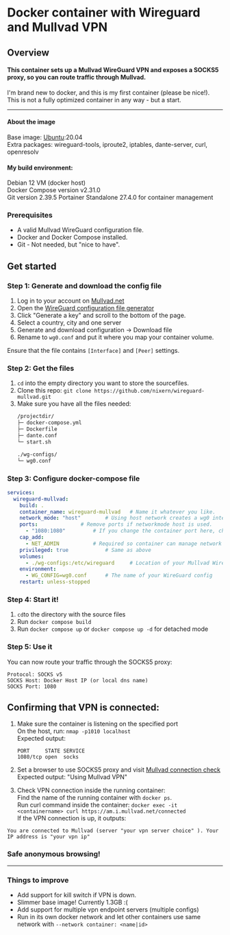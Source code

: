 # Docker container with Wireguard and Mullvad VPN

## Overview

#### This container sets up a Mullvad WireGuard VPN and exposes a SOCKS5 proxy, so you can route traffic through Mullvad.  
   
I'm brand new to docker, and this is my first container (please be nice!).  
This is not a fully optimized container in any way - but a start.

------
#### About the image  
Base image:  [Ubuntu](https://hub.docker.com/_/ubuntu/):20.04  
Extra packages: wireguard-tools, iproute2, iptables, dante-server, curl, openresolv



#### My build environment:
Debian 12 VM (docker host)  
Docker Compose version v2.31.0  
Git version 2.39.5
Portainer Standalone 27.4.0 for container management


### Prerequisites
* A valid Mullvad WireGuard configuration file. 
* Docker and Docker Compose installed. 
* Git - Not needed, but "nice to have". 


## Get started 
### Step 1: Generate and download the config file
1.	Log in to your account on [Mullvad.net](https://mullvad.net)
2.	Open the [WireGuard configuration file generator](https://mullvad.net/en/account/wireguard-config)
3.	Click "Generate a key" and scroll to the bottom of the page.
4.	Select a country, city and one server
5.	Generate and download configuration -> Download file
6.	Rename to `wg0.conf` and put it where you map your container volume.

Ensure that the file contains `[Interface]` and `[Peer]` settings.

### Step 2: Get the files
1. `cd` into the empty directory you want to store the sourcefiles.
2. Clone this repo: `git clone https://github.com/nixern/wireguard-mullvad.git`
3. Make sure you have all the files needed:
	```bash
	/projectdir/
	├─ docker-compose.yml
	├─ Dockerfile
	├─ dante.conf
	└─ start.sh

	./wg-configs/
	└─ wg0.conf
	```

### Step 3: Configure docker-compose file
```yaml
services:
  wireguard-mullvad:
    build: .
    container_name: wireguard-mullvad	# Name it whatever you like.
    network_mode: "host"		# Using host network creates a wg0 interface.
    ports:				# Remove ports if networkmode host is used.
      - "1080:1080"			# If you change the container port here, change port in dante.conf accordingly.
    cap_add:
      - NET_ADMIN			# Required so container can manage network interfaces and routing on the host.
    privileged: true			# Same as above
    volumes:
      - ./wg-configs:/etc/wireguard 	# Location of your Mullvad WireGuard configuration file
    environment:
      - WG_CONFIG=wg0.conf		# The name of your WireGuard config
    restart: unless-stopped
```

### Step 4: Start it!
1. `cd`to the directory with the source files
2. Run `docker compose build`
3. Run `docker compose up` or `docker compose up -d` for detached mode  

### Step 5: Use it
You can now route your traffic through the SOCKS5 proxy:
```
Protocol: SOCKS v5
SOCKS Host: Docker Host IP (or local dns name)
SOCKS Port: 1080
```



## Confirming that VPN is connected:
1.	Make sure the container is listening on the specified port  
	On the host, run: ```nmap -p1010 localhost```  
    Expected output:
	```console
	PORT     STATE SERVICE
	1080/tcp open  socks
	```
2. Set a browser to use SOCKS5 proxy and visit [Mullvad connection check](https://mullvad.net/en/check)  
   Expected output: "Using Mullvad VPN"

3. Check VPN connection inside the running container:  
Find the name of the running container with `docker ps`.  
Run curl command inside the container: `docker exec -it <containername> curl https://am.i.mullvad.net/connected`  
If the VPN connection is up, it outputs:
```console
You are connected to Mullvad (server "your vpn server choice" ). Your IP address is "your vpn ip"
```
### Safe anonymous browsing!

---

### Things to improve
* Add support for kill switch if VPN is down.
* Slimmer base image! Currently 1.3GB :(
* Add support for multiple vpn endpoint servers (multiple configs)
* Run in its own docker network and let other containers use same network with `--network container: <name|id>`
